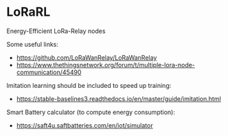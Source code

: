 # LoRaRL
Energy-Efficient LoRa-Relay nodes 

Some useful links:

* https://github.com/LoRaWanRelay/LoRaWanRelay
* https://www.thethingsnetwork.org/forum/t/multiple-lora-node-communication/45490

Imitation learning should be included to speed up training:
* https://stable-baselines3.readthedocs.io/en/master/guide/imitation.html

Smart Battery calculator (to compute energy consumption):
* https://saft4u.saftbatteries.com/en/iot/simulator
